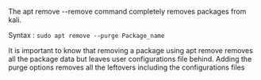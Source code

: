 
The apt remove --remove command completely removes packages from kali.

Syntax : `sudo apt remove --purge Package_name`

It is important to know that removing a package using apt remove   removes all the package data but leaves user configurations file behind. Adding the purge options removes all the leftovers including the configurations files